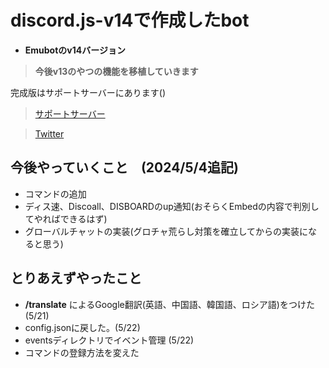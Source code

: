 # discord.js-v14で作成したbot

- **Emubotのv14バージョン**

> **今後v13のやつの機能を移植していきます**

完成版はサポートサーバーにあります()

> [サポートサーバー](https://discord.gg/BnmvxuQk)

> [Twitter](https://twitter.com/ryo_001339)

## 今後やっていくこと　(2024/5/4追記)
- コマンドの追加
- ディス速、Discoall、DISBOARDのup通知(おそらくEmbedの内容で判別してやればできるはず)
- グローバルチャットの実装(グロチャ荒らし対策を確立してからの実装になると思う)

## とりあえずやったこと
- **/translate** によるGoogle翻訳(英語、中国語、韓国語、ロシア語)をつけた (5/21)
- config.jsonに戻した。(5/22)
- eventsディレクトリでイベント管理 (5/22)
- コマンドの登録方法を変えた
